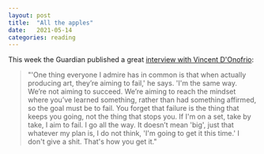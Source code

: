 ```yaml
---
layout: post
title:  "All the apples"
date:   2021-05-14
categories: reading
---
```


This week the Guardian published a great [interview with Vincent D'Onofrio](https://www.theguardian.com/culture/2021/may/12/vincent-donofrio-interview-book-mutha-poetry):

> "'One thing everyone I admire has in common is that when actually producing art, they’re aiming to fail,' he says. 'I'm the same way. We’re not aiming to succeed. We’re aiming to reach the mindset where you’ve learned something, rather than had something affirmed, so the goal must be to fail. You forget that failure is the thing that keeps you going, not the thing that stops you. If I'm on a set, take by take, I aim to fail. I go all the way. It doesn’t mean 'big', just that whatever my plan is, I do not think, 'I'm going to get it this time.' I don't give a shit. That's how you get it."
